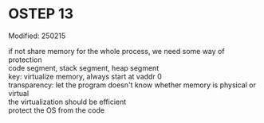 # OSTEP 13

Modified: 250215

if not share memory for the whole process, we need some way of protection  
code segment, stack segment, heap segment  
key: virtualize memory, always start at vaddr 0  
transparency: let the program doesn't know whether memory is physical or virtual  
the virtualization should be efficient  
protect the OS from the code  
